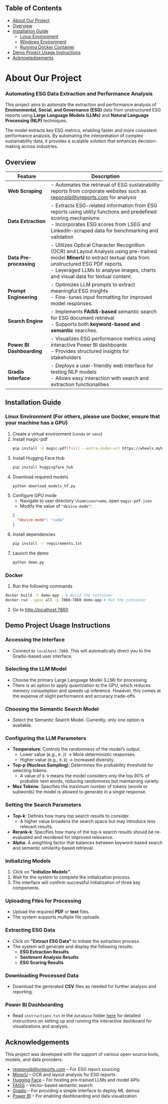 ## Table of Contents
- [About Our Project](#about-our-project)
- [Overview](#overview)
- [Installation Guide](#installation-guide)
  - [Linux Environment](#linux-environment)
  - [Windows Environment](#windows-environment)
  - [Running Docker Container](#running-docker-container)
- [Demo Project Usage Instructions](#demo-project-usage-instructions)
- [Acknowledgements](#acknowledgements)

# About Our Project
### Automating ESG Data Extraction and Performance Analysis

This project aims to automate the extraction and performance analysis of **Environmental, Social, and Governance (ESG)** data from unstructured ESG reports using **Large Language Models (LLMs)** and **Natural Language Processing (NLP)** techniques.

The model extracts key ESG metrics, enabling faster and more consistent performance analysis. By automating the interpretation of complex sustainability data, it provides a scalable solution that enhances decision-making across industries.

## Overview

| Feature                | Description |
|------------------------|-------------|
| **Web Scraping** | - Automates the retrieval of ESG sustainability reports from corporate websites such as [reponsibilityreports.com](https://www.responsibilityreports.com/) for analysis |
| **Data Extraction**  | - Extracts ESG-related information from ESG reports using utility functions and predefined scoring mechanisms <br /> - Incorporates ESG scores from LSEG and LinkedIn-scraped data for benchmarking and validation |
| **Data Pre-processing** | - Utilizes Optical Character Recognition (OCR) and Layout Analysis using pre-trained model **MinerU** to extract textual data from unstructured ESG PDF reports <br /> - Leveraged LLMs to analyse images, charts and visual data for textual content.|
| **Prompt Engineering**  | - Optimizes LLM prompts to extract meaningful ESG insights <br /> - Fine-tunes input formatting for improved model responses.|
| **Search Engine**     | - Implements **FAISS-based** semantic search for ESG document retrieval <br /> - Supports both **keyword-based and semantic** searches. |
| **Power BI Dashboarding** | - Visualizes ESG performance metrics using interactive Power BI dashboards <br /> - Provides structured insights for stakeholders |
| **Gradio Interface**  | - Deploys a user-friendly web interface for testing NLP models <br /> - Allows easy interaction with search and extraction functionalities |

## Installation Guide
### Linux Environment (For others, please use Docker, ensure that your machine has a GPU)
1. Create a virtual environment (`conda` or `venv`)
2. Install magic-pdf
   ```bash
   pip install -U magic-pdf[full] --extra-index-url https://wheels.myhloli.com
   ```
3. Install Hugging Face Hub
   ```bash
   pip install huggingface_hub
   ```
4. Download required models
   ```bash
   python download_models_hf.py
   ```
5. Configure GPU mode
   - Navigate to user directory `\home\username`, open `magic-pdf.json`
   - Modify the value of `"device-mode"`:
    ```json
    {
      "device-mode": "cuda"
    }
    ```
6. Install dependencies
   ```bash
   pip install -r requirements.txt
   ```
8. Launch the demo
   ```bash
   python demo.py
   ```

### Docker
1. Run the following commands
```bash
docker build -t demo-app . # Build the container
docker run --gpus all -p 7860:7860 demo-app # Run the container
```
2. Go to [http://localhost:7860](http://localhost:7860)


## Demo Project Usage Instructions

### Accessing the Interface
- Connect to `localhost:7860`. This will automatically direct you to the Gradio-based user interface.

### Selecting the LLM Model
- Choose the primary Large Language Model (LLM) for processing.
- There is an option to apply quantization to the GPU, which reduces memory consumption and speeds up inference. However, this comes at the expense of slight performance and accuracy trade-offs.

### Choosing the Semantic Search Model
- Select the Semantic Search Model. Currently, only one option is available.

### Configuring the LLM Parameters
- **Temperature**: Controls the randomness of the model’s output.
  - Lower value (e.g., `0.2`) → More deterministic responses.
  - Higher value (e.g., `0.8`) → Increased diversity.
- **Top-p (Nucleus Sampling)**: Determines the probability threshold for selecting tokens.
  - A value of `0.9` means the model considers only the top 90% of probable next words, reducing randomness but maintaining variety.
- **Max Tokens**: Specifies the maximum number of tokens (words or subwords) the model is allowed to generate in a single response.

### Setting the Search Parameters
- **Top-k**: Defines how many top search results to consider.
  - A higher value broadens the search space but may introduce less relevant results.
- **Rerank-k**: Specifies how many of the top-k search results should be re-evaluated and reordered for improved relevance.
- **Alpha**: A weighting factor that balances between keyword-based search and semantic similarity-based retrieval.

### Initializing Models
1. Click on **"Initialize Models"**.
2. Wait for the system to complete the initialization process.
3. The interface will confirm successful initialization of three key components.

### Uploading Files for Processing
- Upload the required **PDF** or **text** files.
- The system supports multiple file uploads.

### Extracting ESG Data
- Click on **"Extract ESG Data"** to initiate the extraction process.
- The system will generate and display the following results:
  - **ESG Extraction Results**
  - **Sentiment Analysis Results**
  - **ESG Scoring Results**

### Downloading Processed Data
- Download the generated **CSV** files as needed for further analysis and reporting.

### Power BI Dashboarding 
- Read `instructions.txt` in the `database` folder [here](https://github.com/Jaejun02/dsa3101_2420_group12/tree/main/database) for detailed instructions on setting up and running the interactive dashboard for visualizations and analysis.

## Acknowledgements
This project was developed with the support of various open-source tools, models, and data providers:

- [responsibilityreports.com](https://www.responsibilityreports.com/) – For ESG report sourcing
- [MinerU](https://github.com/opendatalab/MinerU) – OCR and layout analysis for ESG reports
- [Hugging Face](https://huggingface.co/) – For hosting pre-trained LLMs and model APIs
- [FAISS](https://github.com/facebookresearch/faiss) – Vector-based semantic search
- [Gradio](https://gradio.app/) – For providing a simple interface to deploy ML demos
- [Power BI](https://powerbi.microsoft.com/) – For enabling dashboarding and data visualization


  

